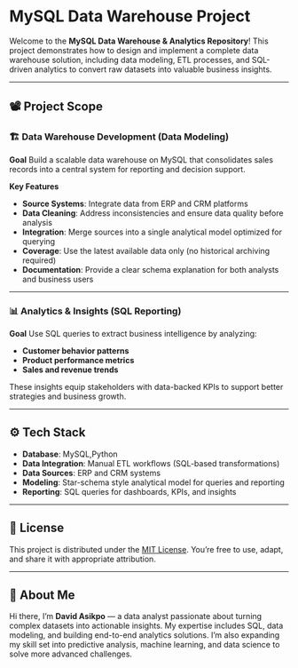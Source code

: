 # MySQL Data Warehouse Project

Welcome to the **MySQL Data Warehouse & Analytics Repository**!
This project demonstrates how to design and implement a complete data warehouse solution, including data modeling, ETL processes, and SQL-driven analytics to convert raw datasets into valuable business insights.

---

## 📽️ Project Scope

### 🏗️ Data Warehouse Development (Data Modeling)

**Goal**
Build a scalable data warehouse on MySQL that consolidates sales records into a central system for reporting and decision support.

**Key Features**

* **Source Systems**: Integrate data from ERP and CRM platforms
* **Data Cleaning**: Address inconsistencies and ensure data quality before analysis
* **Integration**: Merge sources into a single analytical model optimized for querying
* **Coverage**: Use the latest available data only (no historical archiving required)
* **Documentation**: Provide a clear schema explanation for both analysts and business users

---

### 📊 Analytics & Insights (SQL Reporting)

**Goal**
Use SQL queries to extract business intelligence by analyzing:

* **Customer behavior patterns**
* **Product performance metrics**
* **Sales and revenue trends**

These insights equip stakeholders with data-backed KPIs to support better strategies and business growth.

---

## ⚙️ Tech Stack

* **Database**: MySQL,Python
* **Data Integration**: Manual ETL workflows (SQL-based transformations)
* **Data Sources**: ERP and CRM systems
* **Modeling**: Star-schema style analytical model for queries and reporting
* **Reporting**: SQL queries for dashboards, KPIs, and insights

---

## 🪪 License

This project is distributed under the [MIT License](LICENSE). You’re free to use, adapt, and share it with appropriate attribution.

---

## 🤖 About Me

Hi there, I’m **David Asikpo** — a data analyst passionate about turning complex datasets into actionable insights. My expertise includes SQL, data modeling, and building end-to-end analytics solutions. I’m also expanding my skill set into predictive analysis, machine learning, and data science to solve more advanced challenges.

